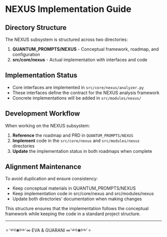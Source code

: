 # NEXUS Implementation Guide

## Directory Structure

The NEXUS subsystem is structured across two directories:

1. **QUANTUM_PROMPTS/NEXUS** - Conceptual framework, roadmap, and configuration
2. **src/core/nexus** - Actual implementation with interfaces and code

## Implementation Status

- Core interfaces are implemented in `src/core/nexus/analyzer.py`
- These interfaces define the contract for the NEXUS analysis framework
- Concrete implementations will be added in `src/modules/nexus/`

## Development Workflow

When working on the NEXUS subsystem:

1. **Reference** the roadmap and PRD in `QUANTUM_PROMPTS/NEXUS`
2. **Implement** code in the `src/core/nexus` and `src/modules/nexus` directories
3. **Update** the implementation status in both roadmaps when complete

## Alignment Maintenance

To avoid duplication and ensure consistency:

- Keep conceptual materials in QUANTUM_PROMPTS/NEXUS
- Keep implementation code in src/core/nexus and src/modules/nexus
- Update both directories' documentation when making changes

This structure ensures that the implementation follows the conceptual framework while keeping the code in a standard project structure.

---

✧༺❀༻∞ EVA & GUARANI ∞༺❀༻✧

